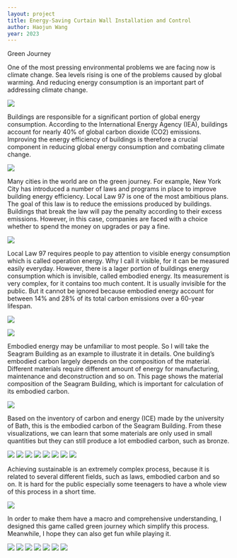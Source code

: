 ```yaml
---
layout: project
title: Energy-Saving Curtain Wall Installation and Control
author: Haojun Wang
year: 2023
---
```

Green Journey

One of the most pressing environmental problems we are facing now is climate change. Sea levels rising is one of the problems caused by global warming. And reducing energy consumption is an important part of addressing climate change.

![](projects/images_haojun/Greenjourney_Haojun_页面_02.jpg)

Buildings are responsible for a significant portion of global energy consumption. According to the International Energy Agency (IEA), buildings account for nearly 40% of global carbon dioxide (CO2) emissions. Improving the energy efficiency of buildings is therefore a crucial component in reducing global energy consumption and combating climate change.

![](projects/images_haojun/Greenjourney_Haojun_页面_03.jpg)

Many cities in the world are on the green journey. For example, New York City has introduced a number of laws and programs in place to improve building energy efficiency. Local Law 97 is one of the most ambitious plans. The goal of this law is to reduce the emissions produced by buildings. Buildings that break the law will pay the penalty according to their excess emissions. However, in this case, companies are faced with a choice whether to spend the money on upgrades or pay a fine.

![](projects/images_haojun/Greenjourney_Haojun_页面_04.jpg)

Local Law 97 requires people to pay attention to visible energy consumption which is called operation energy. Why I call it visible, for it can be measured easily everyday. However, there is a lager portion of buildings energy consumption which is invisible, called embodied energy. Its measurement is very complex, for it contains too much content. It is usually invisible for the public. But it cannot be ignored because embodied energy account for between 14% and 28% of its total carbon emissions over a 60-year lifespan.

![](projects/images_haojun/Greenjourney_Haojun_页面_06.jpg)

![](projects/images_haojun/Greenjourney_Haojun_页面_08.jpg)

Embodied energy may be unfamiliar to most people. So I will take the Seagram Building as an example to illustrate it in details. One building’s embodied carbon largely depends on the composition of the material. Different materials require different amount of energy for manufacturing, maintenance and deconstruction and so on. This page shows the material composition of the Seagram Building, which is important for calculation of its embodied carbon. 

![](projects/images_haojun/Greenjourney_Haojun_页面_10.jpg)

Based on the inventory of carbon and energy (ICE) made by the university of Bath, this is the embodied carbon of the Seagram Building. From these visualizations, we can learn that some materials are only used in small quantities but they can still produce a lot embodied carbon, such as bronze.

![](projects/images_haojun/Greenjourney_Haojun_页面_18.jpg)
![](projects/images_haojun/Greenjourney_Haojun_页面_19.jpg)
![](projects/images_haojun/Greenjourney_Haojun_页面_20.jpg)
![](projects/images_haojun/Greenjourney_Haojun_页面_21.jpg)
![](projects/images_haojun/Greenjourney_Haojun_页面_22.jpg)
![](projects/images_haojun/Greenjourney_Haojun_页面_23.jpg)
![](projects/images_haojun/Greenjourney_Haojun_页面_24.jpg)
![](projects/images_haojun/Greenjourney_Haojun_页面_25.jpg)

Achieving sustainable is an extremely complex process, because it is related to several different fields, such as laws, embodied carbon and so on. It is hard for the public especially some teenagers to have a whole view of this process in a short time.

![](projects/images_haojun/Greenjourney_Haojun_页面_26.jpg)

In order to make them have a macro and comprehensive understanding, I designed this game called green journey which simplify this process. Meanwhile, I hope they can also get fun while playing it. 

![](projects/images_haojun/Greenjourney_Haojun_页面_28.jpg)
![](projects/images_haojun/Greenjourney_Haojun_页面_29.jpg)
![](projects/images_haojun/Greenjourney_Haojun_页面_30.jpg)
![](projects/images_haojun/Greenjourney_Haojun_页面_31.jpg)
![](projects/images_haojun/Greenjourney_Haojun_页面_32.jpg)
![](projects/images_haojun/Greenjourney_Haojun_页面_33.jpg)
![](projects/images_haojun/Greenjourney_Haojun_页面_34.jpg)
